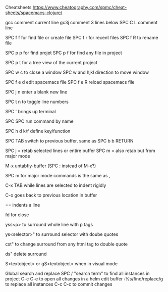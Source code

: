 Cheatsheets
https://www.cheatography.com/spmc/cheat-sheets/spacemacs-clojure/

gcc comment current line
gc3j comment 3 lines below
SPC C L comment line

SPC f f for find file or create file
SPC f r for recent files
SPC f R to rename file

SPC p p for find projet
SPC p f for find any file in project

SPC p t for a tree view of the current project

SPC w c to close a window
SPC w and hjkl direction to move window

SPC f e d edit spacemacs file
SPC f e R reload spacemacs file

SPC j n enter a blank new line

SPC t n to toggle line numbers

SPC ' brings up terminal

SPC SPC run command by name

SPC h d k/f define key/function

SPC TAB switch to previous buffer, same as SPC b b RETURN

SPC j = retab selected lines or entire buffer
SPC m = also retab but from major mode

M-x untabfiy-buffer (SPC : instead of M-x?)

SPC m for major mode commands is the same as ,

C-x TAB while lines are selected to indent rigidly

C-o goes back to previous location in buffer

== indents a line

fd for close

yss\<p> to surround whole line with p tags

ys\<selector>" to surround selector with doube quotes
  
cst" to change surround from any html tag to double quote

ds" delete surround

S\<textobject> or gS\<textobject> when in visual mode

Global search and replace
SPC / "search term" to find all instances in project
C-c C-e to open all changes in a helm edit buffer
:%s/find/replace/g to replace all instances
C-c C-c to commit changes

